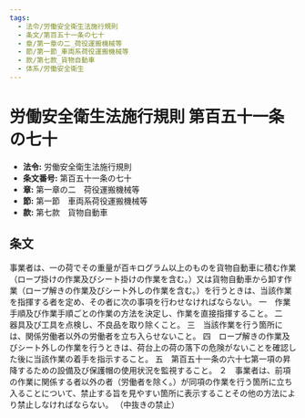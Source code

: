 ```yaml
---
tags:
  - 法令/労働安全衛生法施行規則
  - 条文/第百五十一条の七十
  - 章/第一章の二_荷役運搬機械等
  - 節/第一節_車両系荷役運搬機械等
  - 款/第七款_貨物自動車
  - 体系/労働安全衛生
---
```

# 労働安全衛生法施行規則 第百五十一条の七十

- **法令:** 労働安全衛生法施行規則
- **条文番号:** 第百五十一条の七十
- **章:** 第一章の二　荷役運搬機械等
- **節:** 第一節　車両系荷役運搬機械等
- **款:** 第七款　貨物自動車

## 条文
事業者は、一の荷でその重量が百キログラム以上のものを貨物自動車に積む作業（ロープ掛けの作業及びシート掛けの作業を含む。）又は貨物自動車から卸す作業（ロープ解きの作業及びシート外しの作業を含む。）を行うときは、当該作業を指揮する者を定め、その者に次の事項を行わせなければならない。
一　作業手順及び作業手順ごとの作業の方法を決定し、作業を直接指揮すること。
二　器具及び工具を点検し、不良品を取り除くこと。
三　当該作業を行う箇所には、関係労働者以外の労働者を立ち入らせないこと。
四　ロープ解きの作業及びシート外しの作業を行うときは、荷台上の荷の落下の危険がないことを確認した後に当該作業の着手を指示すること。
五　第百五十一条の六十七第一項の昇降するための設備及び保護帽の使用状況を監視すること。
２　事業者は、前項の作業に関係する者以外の者（労働者を除く。）が同項の作業を行う箇所に立ち入ることについて、禁止する旨を見やすい箇所に表示することその他の方法により禁止しなければならない。
（中抜きの禁止）

